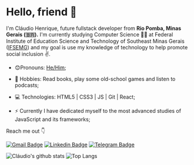 <!--
**01ch01/01ch01** is a ✨ _special_ ✨ repository because its `README.md` (this file) appears on your GitHub profile.

Here are some ideas to get you started:

- 🔭 I’m currently working on ...
- 🌱 I’m currently learning ...
- 👯 I’m looking to collaborate on ...
- 🤔 I’m looking for help with ...
- 💬 Ask me about ...
- 📫 How to reach me: ...
- 😄 Pronouns: ...
- ⚡ Fun fact: ...
-->





# Hello, friend 👋

I'm Cláudio Henrique, future fullstack developer from **Rio Pomba, Minas Gerais (🇧🇷).** I'm currently studying Computer Science 👨‍💻 at Federal Institute of Education Science and Technology of Southeast Minas Gerais ([IFSEMG](https://www.ifsudestemg.edu.br/riopomba)) and my goal is use my knowledge of technology to help promote social inclusion :v:.


- 😊Pronouns: [He/Him](https://www.mypronouns.org/he-him);

- :massage: Hobbies: Read books,  play some old-school games and listen to podcasts;

- :computer: Technologies: HTML5 | CSS3 | JS | Git | React;

- ⚡ Currently I have dedicated myself to the most advanced studies of JavaScript and its frameworks;



Reach me out 👇

[![Gmail Badge](https://img.shields.io/badge/-00claudio.henrique@gmail.com-c14438?style=for-the-badge&logo=Gmail&logoColor=white)](mailto:00claudio.henrique@gmail.com "Connect via Email")
[![Linkedin Badge](https://img.shields.io/badge/-01ch01-0072b1?style=for-the-badge&logo=Linkedin&logoColor=white)](https://www.linkedin.com/in/01ch01/ "Connect on LinkedIn")
[![Telegram Badge](https://img.shields.io/badge/-@claudio_henrique-0088CC?style=for-the-badge&logo=Telegram&logoColor=white)](https://t.me/claudio_henrique "Contact on Telegram")


![Cláudio's github stats](https://github-readme-stats.vercel.app/api?username=01ch01&count_private=true&show_icons=true&theme=vision-friendly-dark&hide=stars)
![Top Langs](https://github-readme-stats.vercel.app/api/top-langs/?username=01ch01&layout=compact&theme=vision-friendly-dark)
